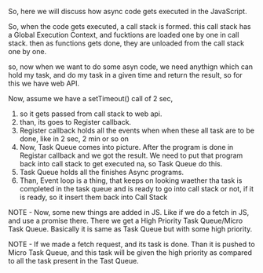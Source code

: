 So, here we will discuss how async code gets executed in the JavaScript.

So, when the code gets executed, a call stack is formed.
this call stack has a Global Execution Context, and fucktions are loaded one by one in call stack.
then as functions gets done, they are unloaded from the call stack one by one.

so, now when we want to do some asyn code, we need anythign which can hold my task,
and do my task in a given time and return the result, so for this
we have web API.
 
Now, assume we have a setTimeout() call of 2 sec,
1. so it gets passed from call stack to web api.
2. than, its goes to Register callback.
3. Register callback holds all the events when when these all task are to be done, like in 2 sec, 2 min or so on
4. Now, Task Queue comes into picture. After the program is done in Registar callback and we got the result. We need to put that program back into call stack to get executed na, so Task Queue do this.
5. Task Queue holds all the finishes Async programs.
6. Than, Event loop is a thing, that keeps on looking waether tha task is completed in the task queue and is ready to go into call stack or not, if it is ready, so it insert them back into Call Stack

NOTE - 
Now, some new things are added in JS.
Like if we do a fetch in JS, and use a promise there.
There we get a High Priority Task Queue/Micro Task Queue.
Basically it is same as Task Queue but with some high priority.

NOTE - 
If we made a fetch request, and its task is done. Than it is pushed to Micro Task Queue, and this task will be given the high priority as compared to all the task present in the Tast Queue.